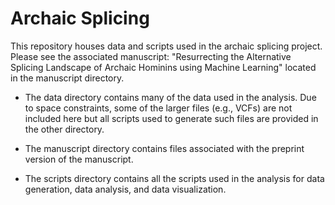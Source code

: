 # Archaic Splicing
This repository houses data and scripts used in the archaic splicing project. Please see the associated manuscript: "Resurrecting the Alternative Splicing Landscape of Archaic Hominins using Machine Learning" located in the manuscript directory.

- The data directory contains many of the data used in the analysis. Due to space constraints, some of the larger files (e.g., VCFs) are not included here but all scripts used to generate such files are provided in the other directory.

- The manuscript directory contains files associated with the preprint version of the manuscript.

- The scripts directory contains all the scripts used in the analysis for data generation, data analysis, and data visualization.
